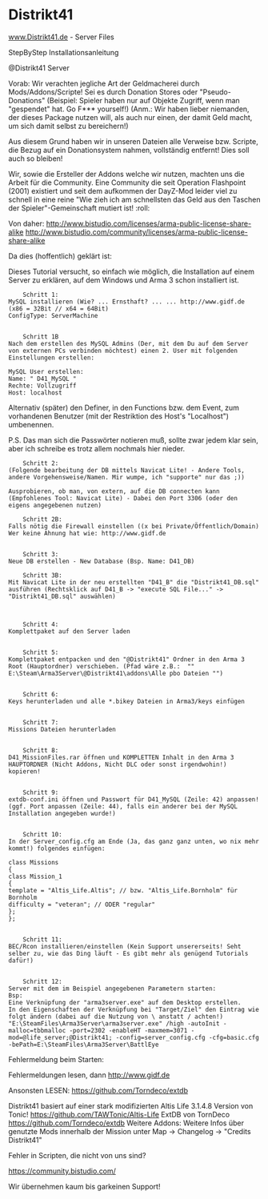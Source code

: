 # Distrikt41
www.Distrikt41.de - Server Files



StepByStep Installationsanleitung

@Distrikt41 Server



Vorab:
Wir verachten jegliche Art der Geldmacherei durch Mods/Addons/Scripte!
Sei es durch Donation Stores oder "Pseudo-Donations" (Beispiel: Spieler haben nur auf Objekte Zugriff, wenn man "gespendet" hat. Go F*** yourself!) (Anm.: Wir haben lieber niemanden, der dieses Package nutzen will, als auch nur einen, der damit Geld macht, um sich damit selbst zu bereichern!)


Aus diesem Grund haben wir in unseren Dateien alle Verweise bzw. Scripte, die Bezug auf ein Donationsystem nahmen, vollständig entfernt! Dies soll auch so bleiben!


Wir, sowie die Ersteller der Addons welche wir nutzen, machten uns die Arbeit für die Community.
Eine Community die seit Operation Flashpoint (2001) existiert und seit dem aufkommen der DayZ-Mod leider viel zu schnell in eine reine "Wie zieh ich am schnellsten das Geld aus den Taschen der Spieler"-Gemeinschaft mutiert ist!  :roll: 


Von daher:
http://www.bistudio.com/licenses/arma-public-license-share-alike
http://www.bistudio.com/community/licenses/arma-public-license-share-alike



Da dies (hoffentlich) geklärt ist:

Dieses Tutorial versucht, so einfach wie möglich, die Installation auf einem Server zu erklären, auf dem Windows und Arma 3 schon installiert ist.


		Schritt 1:
	MySQL installieren (Wie? ... Ernsthaft? ... ... http://www.gidf.de (x86 = 32Bit // x64 = 64Bit)
	ConfigType: ServerMachine


		Schritt 1B
	Nach dem erstellen des MySQL Admins (Der, mit dem Du auf dem Server von externen PCs verbinden möchtest) einen 2. User mit folgenden Einstellungen erstellen:

	MySQL User erstellen:
	Name: " D41_MySQL "
	Rechte: Vollzugriff
	Host: localhost

Alternativ (später) den Definer, in den Functions bzw. dem Event, zum vorhandenen Benutzer (mit der Restriktion des Host's "Localhost") umbenennen.

P.S. Das man sich die Passwörter notieren muß, sollte zwar jedem klar sein, aber ich schreibe es trotz allem nochmals hier nieder.


		Schritt 2:
	(Folgende bearbeitung der DB mittels Navicat Lite! - Andere Tools, andere Vorgehensweise/Namen. Mir wumpe, ich "supporte" nur das ;))

	Ausprobieren, ob man, von extern, auf die DB connecten kann (Empfohlenes Tool: Navicat Lite) - Dabei den Port 3306 (oder den eigens angegebenen nutzen)

		Schritt 2B:
	Falls nötig die Firewall einstellen ((x bei Private/Öffentlich/Domain)
	Wer keine Ahnung hat wie: http://www.gidf.de


		Schritt 3:
	Neue DB erstellen - New Database (Bsp. Name: D41_DB)

		Schritt 3B:
	Mit Navicat Lite in der neu erstellten "D41_B" die "Distrikt41_DB.sql" ausführen (Rechtsklick auf D41_B -> "execute SQL File..." -> "Distrikt41_DB.sql" auswählen)



		Schritt 4:
	Komplettpaket auf den Server laden


		Schritt 5:
	Komplettpaket entpacken und den "@Distrikt41" Ordner in den Arma 3 Root (Hauptordner) verschieben. (Pfad wäre z.B.:  "" E:\Steam\Arma3Server\@Distrikt41\addons\Alle pbo Dateien "")


		Schritt 6:
	Keys herunterladen und alle *.bikey Dateien in Arma3/keys einfügen


		Schritt 7:
	Missions Dateien herunterladen


		Schritt 8:
	D41_MissionFiles.rar öffnen und KOMPLETTEN Inhalt in den Arma 3 HAUPTORDNER (Nicht Addons, Nicht DLC oder sonst irgendwohin!) kopieren!


		Schritt 9:
	extdb-conf.ini öffnen und Passwort für D41_MySQL (Zeile: 42) anpassen! (ggf. Port anpassen (Zeile: 44), falls ein anderer bei der MySQL Installation angegeben wurde!)


		Schritt 10:
	In der Server_config.cfg am Ende (Ja, das ganz ganz unten, wo nix mehr kommt!) folgendes einfügen:

	class Missions
	{
	class Mission_1
	{
	template = "Altis_Life.Altis"; // bzw. "Altis_Life.Bornholm" für Bornholm
	difficulty = "veteran"; // ODER "regular"
	};
	};


		Schritt 11:
	BEC/Rcon installieren/einstellen (Kein Support unsererseits! Seht selber zu, wie das Ding läuft - Es gibt mehr als genügend Tutorials dafür!)


		Schritt 12:
	Server mit dem im Beispiel angegebenen Parametern starten:
	Bsp:
	Eine Verknüpfung der "arma3server.exe" auf dem Desktop erstellen.
	In den Eigenschaften der Verknüpfung bei "Target/Ziel" den Eintrag wie folgt ändern (dabei auf die Nutzung von \ anstatt / achten!)
	"E:\SteamFiles\Arma3Server\arma3server.exe" /high -autoInit -malloc=tbbmalloc -port=2302 -enableHT -maxmem=3071 -mod=@life_server;@Distrikt41; -config=server_config.cfg -cfg=basic.cfg -bePath=E:\SteamFiles\Arma3Server\BattlEye



Fehlermeldung beim Starten:


Fehlermeldungen lesen, dann http://www.gidf.de

Ansonsten LESEN:
https://github.com/Torndeco/extdb



Distrikt41 basiert auf einer stark modifizierten Altis Life 3.1.4.8 Version von Tonic!
https://github.com/TAWTonic/Altis-Life
ExtDB von TornDeco
https://github.com/Torndeco/extdb
Weitere Addons:
Weitere Infos über genutzte Mods innerhalb der Mission unter Map -> Changelog -> "Credits Distrikt41"




Fehler in Scripten, die nicht von uns sind?

https://community.bistudio.com/

Wir übernehmen kaum bis garkeinen Support!
